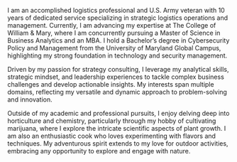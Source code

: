 I am an accomplished logistics professional and U.S. Army veteran with 10 years of dedicated service specializing in strategic logistics operations and management.
Currently, I am advancing my expertise at The College of William & Mary, where I am concurrently pursuing a Master of Science in Business Analytics and an MBA.
I hold a Bachelor’s degree in Cybersecurity Policy and Management from the University of Maryland Global Campus, highlighting my strong foundation in technology and security management.

Driven by my passion for strategy consulting, I leverage my analytical skills, strategic mindset, and leadership experiences to tackle complex business challenges and develop actionable insights. 
My interests span multiple domains, reflecting my versatile and dynamic approach to problem-solving and innovation.

Outside of my academic and professional pursuits, I enjoy delving deep into horticulture and chemistry, particularly through my hobby of cultivating marijuana, where I explore the intricate scientific aspects of plant growth. 
I am also an enthusiastic cook who loves experimenting with flavors and techniques. My adventurous spirit extends to my love for outdoor activities, embracing any opportunity to explore and engage with nature.

<!---
bradleyconger1228/bradleyconger1228 is a ✨ special ✨ repository because its `README.md` (this file) appears on your GitHub profile.
You can click the Preview link to take a look at your changes.
--->
